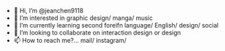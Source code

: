 - 👋 Hi, I’m @jeanchen9118
- 👀 I’m interested in graphic design/ manga/ music 
- 🌱 I’m currently learning second foreifn language/ English/ design/ social
- 💞️ I’m looking to collaborate on interaction design or design
- 📫 How to reach me?... mail/ instagram/ 

<!---
jeanchen9118/jeanchen9118 is a ✨ special ✨ repository because its `README.md` (this file) appears on your GitHub profile.
You can click the Preview link to take a look at your changes.
--->
